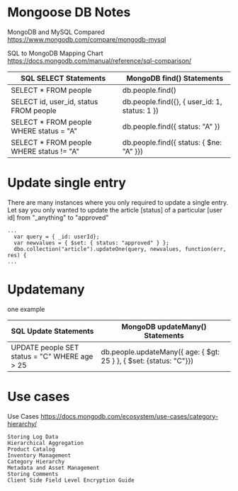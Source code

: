 # Mongoose DB Notes

MongoDB and MySQL Compared
https://www.mongodb.com/compare/mongodb-mysql

SQL to MongoDB Mapping Chart
https://docs.mongodb.com/manual/reference/sql-comparison/

| SQL SELECT Statements  | MongoDB find() Statements |
| ------------- | ------------- |
| SELECT * FROM people  | db.people.find() |
| SELECT id, user_id, status FROM people  | db.people.find({}, { user_id: 1, status: 1 })  |
|SELECT * FROM people WHERE status = "A" | db.people.find({ status: "A" }) |
|SELECT * FROM people WHERE status != "A" | db.people.find({ status: { $ne: "A" }}) |

# Update single entry

There are many instances where you only required to update a single entry. Let say you only wanted to update the article [status] of a particular [user id] from "_anything" to "approved"

```
...
  var query = { _id: userId};
  var newvalues = { $set: { status: "approved" } };
  dbo.collection("article").updateOne(query, newvalues, function(err, res) {
...
```

# Updatemany

one example

| SQL Update Statements  | MongoDB updateMany() Statements |
| ------------- | ------------- |
| UPDATE people SET status = "C" WHERE age > 25 | db.people.updateMany({ age: { $gt: 25 } }, { $set: {status: "C"}})|


# Use cases
Use Cases
https://docs.mongodb.com/ecosystem/use-cases/category-hierarchy/

    Storing Log Data
    Hierarchical Aggregation
    Product Catalog
    Inventory Management
    Category Hierarchy
    Metadata and Asset Management
    Storing Comments
    Client Side Field Level Encryption Guide





